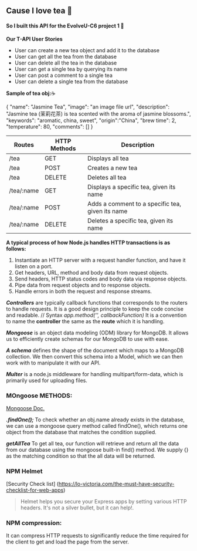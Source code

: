 ## Cause I love tea 🍵
#### So I built this API for the EvolveU-C6 project 1 🙋

**Our T-API User Stories**
* User can create a new tea object and add it to the database
* User can get all the tea from the database
* User can delete all the tea in the database
* User can get a single tea by querying its name
* User can post a comment to a single tea
* User can delete a single tea from the database


**Sample of tea obj:**☕

{
    "name": "Jasmine Tea",
    "image": "an image file url",
    "description": "Jasmine tea (茉莉花茶) is tea scented with the aroma of jasmine blossoms.",
    "keywords": "aromatic, china, sweet",
    "origin":"China",
    "brew time": 2,
    "temperature": 80,
    "comments": []
}

Routes     | HTTP Methods |	Description
-----------|--------------|-------------
/tea       | GET          |	Displays all tea
/tea       | POST         |	Creates a new tea
/tea       | DELETE       |	Deletes all tea
/tea/:name | GET          |	Displays a specific tea, given its name
/tea/:name | POST         |	Adds a comment to a specific tea, given its name
/tea/:name | DELETE       |	Deletes a specific tea, given its name

**A typical process of how Node.js handles HTTP transactions is as follows:**

1. Instantiate an HTTP server with a request handler function, and have it listen on a port.
2. Get headers, URL, method and body data from request objects.
3. Send headers, HTTP status codes and body data via response objects.
4. Pipe data from request objects and to response objects.
5. Handle errors in both the request and response streams.

***Controllers*** are typically callback functions that corresponds to the routers to handle requests. It is a good design principle to keep the code concise and readable.
// Syntax
*app.method('<path>', callbackFunction)*
 It is a convention to name the **controller** the same as the **route** which it is handling.

 ***Mongoose*** is an object data modeling (ODM) library for MongoDB. It allows us to efficiently create schemas for our MongoDB to use with ease.

 ***A schema*** defines the shape of the document which maps to a MongoDB collection. We then convert this schema into a Model, which we can then work with to manipulate it with our API.

 ***Multer*** is a node.js middleware for handling multipart/form-data, which is primarily used for uploading files.


### MOngoose METHODS:
[Mongoose Doc.](https://mongoosejs.com/docs/api.html#model_Model.findOne)


***.findOne();***
 To check whether an obj.name already exists in the database, we can use a mongoose query method called findOne(), which returns one object from the database that matches the condition supplied.

***getAllTea***
To get all tea, our function will retrieve and return all the data from our database using the mongoose built-in find() method. We supply {} as the matching condition so that the all data will be returned.

### NPM Helmet
[Security Check list] (https://lo-victoria.com/the-must-have-security-checklist-for-web-apps)
>Helmet helps you secure your Express apps by setting various HTTP headers. 
>It's not a silver bullet, but it can help!.


### NPM compression:
It can compress HTTP requests to significantly reduce the time required for the client to get and load the page from the server.